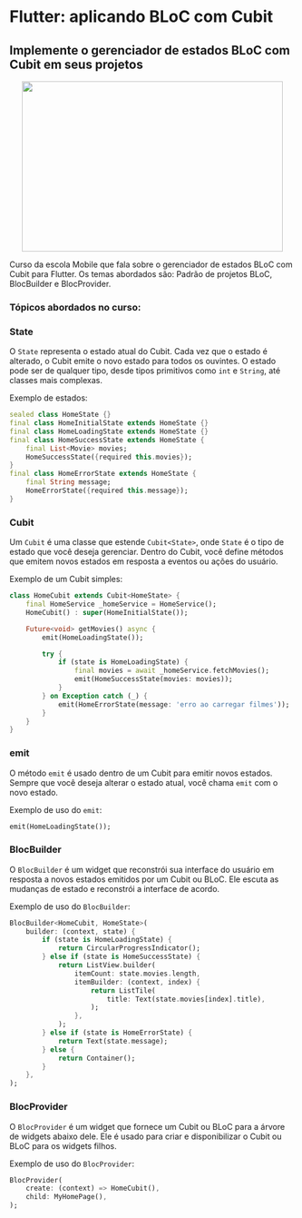 # Flutter: aplicando BLoC com Cubit

## Implemente o gerenciador de estados BLoC com Cubit em seus projetos
<p align="center">
  <img width="460" height="300" src="/assets/to_readme/app_demo.gif">
</p>

Curso da escola Mobile que fala sobre o gerenciador de estados BLoC com Cubit para Flutter. Os temas abordados são: Padrão de projetos BLoC, BlocBuilder e BlocProvider. 

### Tópicos abordados no curso:

### State
O `State` representa o estado atual do Cubit. Cada vez que o estado é alterado, o Cubit emite o novo estado para todos os ouvintes. O estado pode ser de qualquer tipo, desde tipos primitivos como `int` e `String`, até classes mais complexas.

Exemplo de estados:
```dart
sealed class HomeState {}
final class HomeInitialState extends HomeState {}
final class HomeLoadingState extends HomeState {}
final class HomeSuccessState extends HomeState {
    final List<Movie> movies;
    HomeSuccessState({required this.movies});
}
final class HomeErrorState extends HomeState {
    final String message;
    HomeErrorState({required this.message});
}
```

### Cubit
Um `Cubit` é uma classe que estende `Cubit<State>`, onde `State` é o tipo de estado que você deseja gerenciar. Dentro do Cubit, você define métodos que emitem novos estados em resposta a eventos ou ações do usuário.

Exemplo de um Cubit simples:
```dart
class HomeCubit extends Cubit<HomeState> {
    final HomeService _homeService = HomeService();
    HomeCubit() : super(HomeInitialState());

    Future<void> getMovies() async {
        emit(HomeLoadingState());

        try {
            if (state is HomeLoadingState) {
                final movies = await _homeService.fetchMovies();
                emit(HomeSuccessState(movies: movies));
            }
        } on Exception catch (_) {
            emit(HomeErrorState(message: 'erro ao carregar filmes'));
        }
    }
}
```

### emit
O método `emit` é usado dentro de um Cubit para emitir novos estados. Sempre que você deseja alterar o estado atual, você chama `emit` com o novo estado.

Exemplo de uso do `emit`:
```dart
emit(HomeLoadingState());
```

### BlocBuilder
O `BlocBuilder` é um widget que reconstrói sua interface do usuário em resposta a novos estados emitidos por um Cubit ou BLoC. Ele escuta as mudanças de estado e reconstrói a interface de acordo.

Exemplo de uso do `BlocBuilder`:
```dart
BlocBuilder<HomeCubit, HomeState>(
    builder: (context, state) {
        if (state is HomeLoadingState) {
            return CircularProgressIndicator();
        } else if (state is HomeSuccessState) {
            return ListView.builder(
                itemCount: state.movies.length,
                itemBuilder: (context, index) {
                    return ListTile(
                        title: Text(state.movies[index].title),
                    );
                },
            );
        } else if (state is HomeErrorState) {
            return Text(state.message);
        } else {
            return Container();
        }
    },
);
```

### BlocProvider
O `BlocProvider` é um widget que fornece um Cubit ou BLoC para a árvore de widgets abaixo dele. Ele é usado para criar e disponibilizar o Cubit ou BLoC para os widgets filhos.

Exemplo de uso do `BlocProvider`:
```dart
BlocProvider(
    create: (context) => HomeCubit(),
    child: MyHomePage(),
);
```








